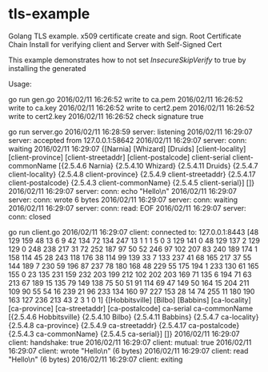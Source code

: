 tls-example
===========

Golang TLS example. x509 certificate create and sign.
Root Certificate Chain Install for verifying client and Server with Self-Signed Cert

This example demonstrates how to not set *InsecureSkipVerify* to true by installing the generated 

Usage:


go run gen.go
2016/02/11 16:26:52 write to ca.pem
2016/02/11 16:26:52 write to ca.key
2016/02/11 16:26:52 write to cert2.pem
2016/02/11 16:26:52 write to cert2.key
2016/02/11 16:26:52 check signature true


go run server.go
2016/02/11 16:28:59 server: listening
2016/02/11 16:29:07 server: accepted from 127.0.0.1:58642
2016/02/11 16:29:07 server: conn: waiting
2016/02/11 16:29:07 {[Narnia] [Whizard] [Druids] [client-locality] [client-province] [client-streetaddr] [client-postalcode] client-serial client-commonName [{2.5.4.6 Narnia} {2.5.4.10 Whizard} {2.5.4.11 Druids} {2.5.4.7 client-locality} {2.5.4.8 client-province} {2.5.4.9 client-streetaddr} {2.5.4.17 client-postalcode} {2.5.4.3 client-commonName} {2.5.4.5 client-serial}] []}
2016/02/11 16:29:07 server: conn: echo "Hello\n"
2016/02/11 16:29:07 server: conn: wrote 6 bytes
2016/02/11 16:29:07 server: conn: waiting
2016/02/11 16:29:07 server: conn: read: EOF
2016/02/11 16:29:07 server: conn: closed


go run client.go
2016/02/11 16:29:07 client: connected to:  127.0.0.1:8443
[48 129 159 48 13 6 9 42 134 72 134 247 13 1 1 1 5 0 3 129 141 0 48 129 137 2 129 129 0 248 238 217 31 72 252 187 97 50 52 246 97 102 207 83 240 189 174 1 158 114 45 28 243 118 176 38 114 99 139 33 7 133 237 41 68 165 217 37 55 144 189 7 230 59 196 87 237 78 180 168 48 229 55 175 194 1 233 130 61 165 155 0 23 135 231 159 232 203 199 212 102 202 203 169 71 135 6 194 71 63 213 67 189 15 135 79 149 138 75 50 51 91 114 69 47 149 50 164 15 204 211 109 90 55 54 16 239 21 96 233 134 160 97 227 153 28 14 74 255 11 180 190 163 127 236 213 43 2 3 1 0 1] <nil>
{[Hobbitsville] [Bilbo] [Babbins] [ca-locality] [ca-province] [ca-streetaddr] [ca-postalcode] ca-serial ca-commonName [{2.5.4.6 Hobbitsville} {2.5.4.10 Bilbo} {2.5.4.11 Babbins} {2.5.4.7 ca-locality} {2.5.4.8 ca-province} {2.5.4.9 ca-streetaddr} {2.5.4.17 ca-postalcode} {2.5.4.3 ca-commonName} {2.5.4.5 ca-serial}] []}
2016/02/11 16:29:07 client: handshake:  true
2016/02/11 16:29:07 client: mutual:  true
2016/02/11 16:29:07 client: wrote "Hello\n" (6 bytes)
2016/02/11 16:29:07 client: read "Hello\n" (6 bytes)
2016/02/11 16:29:07 client: exiting

